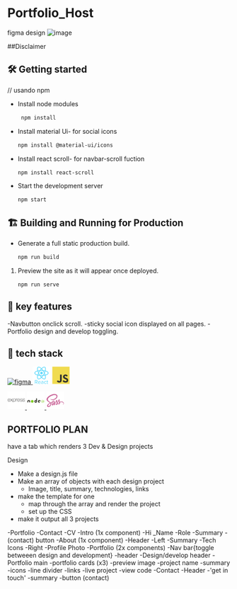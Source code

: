# Portfolio_Host


figma design
![image](https://user-images.githubusercontent.com/90926637/179315920-a64042b6-4664-42fd-bfdf-6d445f91b7d6.png)

##Disclaimer




## :hammer_and_wrench: Getting started
    
  // usando npm  
  
- Install node modules


  ```sh
   npm install
   ```
   
   
   
- Install material Ui- for social icons


  ```sh
  npm install @material-ui/icons 
   ``` 



- Install react scroll-  for navbar-scroll fuction 

   ```sh
   npm install react-scroll
   ```




- Start the development server

   ```sh
   npm start
   ```

## :building_construction: Building and Running for Production

- Generate a full static production build.

   ```sh
   npm run build
   ```

1. Preview the site as it will appear once deployed.

   ```sh
   npm run serve
   ```

## :dart: key features
  -Navbutton onclick scroll.
  -sticky social icon displayed on all pages.
  -Portfolio design and develop toggling.
    
    
## :test_tube: tech stack

<a href="https://www.figma.com/" target="_blank" rel="noreferrer"> <img src="https://www.vectorlogo.zone/logos/figma/figma-icon.svg" alt="figma" width="40" height="40"/> </a> <a href="https://reactjs.org/" target="_blank" rel="noreferrer"> <img src="https://raw.githubusercontent.com/devicons/devicon/master/icons/react/react-original-wordmark.svg" alt="react" width="40" height="40"/></a> <a href="https://developer.mozilla.org/en-US/docs/Web/JavaScript" target="_blank" rel="noreferrer"> <img src="https://raw.githubusercontent.com/devicons/devicon/master/icons/javascript/javascript-original.svg" alt="javascript" width="40" height="40"/> </a> <p align="left"> <a href="https://expressjs.com" target="_blank" rel="noreferrer"> <img src="https://raw.githubusercontent.com/devicons/devicon/master/icons/express/express-original-wordmark.svg" alt="express" width="40" height="40"/> </a><a href="https://nodejs.org" target="_blank" rel="noreferrer"> <img src="https://raw.githubusercontent.com/devicons/devicon/master/icons/nodejs/nodejs-original-wordmark.svg" alt="nodejs" width="40" height="40"/> </a></a> <a href="https://sass-lang.com" target="_blank" rel="noreferrer"> <img src="https://raw.githubusercontent.com/devicons/devicon/master/icons/sass/sass-original.svg" alt="sass" width="40" height="40"/> </a> </p>

    




















## PORTFOLIO PLAN

have a tab which renders 3 Dev & Design projects 

Design 
- Make a design.js file
- Make an array of objects with each design project
    - Image, title, summary, technologies, links
- make the template for one
    - map through the array and render the project
    - set up the CSS
- make it output all 3 projects

-Portfolio
  -Contact
   -CV
-Intro (1x component)
    -Hi
    _Name
    -Role
    -Summary
    -(contact) button
-About (1x component)
    -Header
    -Left
    -Summary
    -Tech Icons
    -Right
    -Profile Photo
-Portfolio (2x components)
    -Nav bar{toggle betweeen design and development}
    -header
    -Design/develop header
    -Portfolio main
    -portfolio cards (x3)
    -preview image
    -project name
    -summary
    -icons
    -line divider
    -links
    -live project
    -view code
-Contact
    -Header
    -'get in touch'
    -summary
    -button (contact)
    
    
    
    
    



